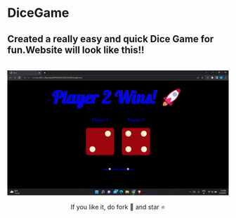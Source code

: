 # DiceGame
<h2>Created a really easy and quick Dice Game for fun.Website will look like this!!</h2>
&nbsp;<img src="Dicegame.png">
<p align="center">If you like it, do fork 🍴 and star ⭐</p>
